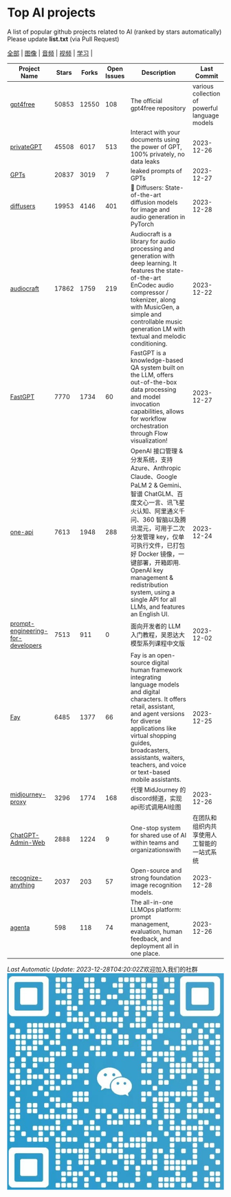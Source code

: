 # Top AI projects
A list of popular github projects related to AI (ranked by stars automatically)
Please update **list.txt** (via Pull Request)

<a href="./README.md">全部</a> |   <a href="./READMEpicture.md">图像</a> |   <a href="./READMEaudio.md">音频</a> | <a href="./READMEvideo.md">视频</a> | <a href="./READMElearn.md">学习</a> | 

| Project Name | Stars | Forks | Open Issues | Description | Last Commit |
| ------------ | ----- | ----- | ----------- | ----------- | ----------- |
| [gpt4free](https://github.com/xtekky/gpt4free) | 50853 | 12550 | 108 | The official gpt4free repository | various collection of powerful language models | 2023-12-27 |
| [privateGPT](https://github.com/imartinez/privateGPT) | 45508 | 6017 | 513 | Interact with your documents using the power of GPT, 100% privately, no data leaks | 2023-12-26 |
| [GPTs](https://github.com/linexjlin/GPTs) | 20837 | 3019 | 7 | leaked prompts of GPTs | 2023-12-27 |
| [diffusers](https://github.com/huggingface/diffusers) | 19953 | 4146 | 401 | 🤗 Diffusers: State-of-the-art diffusion models for image and audio generation in PyTorch | 2023-12-28 |
| [audiocraft](https://github.com/facebookresearch/audiocraft) | 17862 | 1759 | 219 | Audiocraft is a library for audio processing and generation with deep learning. It features the state-of-the-art EnCodec audio compressor / tokenizer, along with MusicGen, a simple and controllable music generation LM with textual and melodic conditioning. | 2023-12-22 |
| [FastGPT](https://github.com/labring/FastGPT) | 7770 | 1734 | 60 | FastGPT is a knowledge-based QA system built on the LLM, offers out-of-the-box data processing and model invocation capabilities, allows for workflow orchestration through Flow visualization! | 2023-12-27 |
| [one-api](https://github.com/songquanpeng/one-api) | 7613 | 1948 | 288 | OpenAI 接口管理 & 分发系统，支持 Azure、Anthropic Claude、Google PaLM 2 & Gemini、智谱 ChatGLM、百度文心一言、讯飞星火认知、阿里通义千问、360 智脑以及腾讯混元，可用于二次分发管理 key，仅单可执行文件，已打包好 Docker 镜像，一键部署，开箱即用. OpenAI key management & redistribution system, using a single API for all LLMs, and features an English UI. | 2023-12-24 |
| [prompt-engineering-for-developers](https://github.com/datawhalechina/prompt-engineering-for-developers) | 7513 | 911 | 0 | 面向开发者的 LLM 入门教程，吴恩达大模型系列课程中文版 | 2023-12-02 |
| [Fay](https://github.com/TheRamU/Fay) | 6485 | 1377 | 66 | Fay is an open-source digital human framework integrating language models and digital characters. It offers retail, assistant, and agent versions for diverse applications like virtual shopping guides, broadcasters, assistants, waiters, teachers, and voice or text-based mobile assistants. | 2023-12-25 |
| [midjourney-proxy](https://github.com/novicezk/midjourney-proxy) | 3296 | 1774 | 168 | 代理 MidJourney 的discord频道，实现api形式调用AI绘图 | 2023-12-26 |
| [ChatGPT-Admin-Web](https://github.com/AprilNEA/ChatGPT-Admin-Web) | 2888 | 1224 | 9 | One-stop system for shared use of AI within teams and organizationswith | 在团队和组织内共享使用人工智能的一站式系统 | 2023-12-27 |
| [recognize-anything](https://github.com/xinyu1205/recognize-anything) | 2037 | 203 | 57 | Open-source and strong foundation image recognition models. | 2023-12-28 |
| [agenta](https://github.com/Agenta-AI/agenta) | 598 | 118 | 74 | The all-in-one LLMOps platform: prompt management, evaluation, human feedback, and deployment all in one place. | 2023-12-26 |

*Last Automatic Update: 2023-12-28T04:20:02Z*欢迎加入我们的社群 ![](https://raw.githubusercontent.com/mouuii/picture/master/weichat.jpg) 